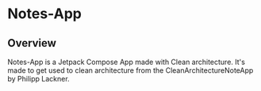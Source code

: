 # Notes-App

## Overview

Notes-App is a Jetpack Compose App made with Clean architecture. It's made to get used to clean architecture from the CleanArchitectureNoteApp by Philipp Lackner.
